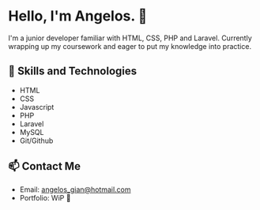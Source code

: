 # Hello, I'm Angelos. 🦑

I'm a junior developer familiar with HTML, CSS, PHP and Laravel.
Currently wrapping up my coursework and eager to put my knowledge into practice.


## 🌱 Skills and Technologies 

- HTML
- CSS
- Javascript
- PHP
- Laravel
- MySQL
- Git/Github


## 📫 Contact Me


- Email: angelos_gian@hotmail.com
- Portfolio: WiP 🙈

<!---
AngelosGi/AngelosGi is a ✨ special ✨ repository because its `README.md` (this file) appears on your GitHub profile.
You can click the Preview link to take a look at your changes.
--->
